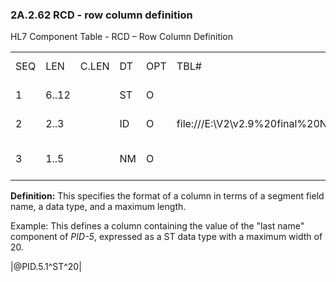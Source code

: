 ### 2A.2.62 RCD - row column definition

HL7 Component Table - RCD – Row Column Definition

|     |     |     |     |     |     |     |     |     |
| --- | --- | --- | --- | --- | --- | --- | --- | --- |
| SEQ | LEN | C.LEN | DT | OPT | TBL# | COMPONENT NAME | COMMENTS | SEC.REF. |
| 1 | 6..12 |  | ST | O |  | Segment Field Name |  | 2A.2.76 |
| 2 | 2..3 |  | ID | O | file:///E:\V2\v2.9%20final%20Nov%20from%20Frank\V29_CH02C_Tables.docx#HL70440[0440] | HL7 Data Type |  | 2A.2.35 |
| 3 | 1..5 |  | NM | O |  | Maximum Column Width |  | 2A.2.47 |

**Definition:** This specifies the format of a column in terms of a segment field name, a data type, and a maximum length.

Example: This defines a column containing the value of the "last name" component of _PID-5_, expressed as a ST data type with a maximum width of 20.

|@PID.5.1^ST^20|
